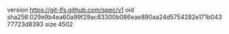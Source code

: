 version https://git-lfs.github.com/spec/v1
oid sha256:029e9b4ea60a99f29ac83300b086eae890aa24d5754282e171b04377723d8393
size 4502
